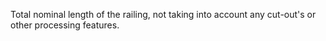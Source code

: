 ﻿Total nominal length of the railing, not taking into account any cut-out's or other processing features.
